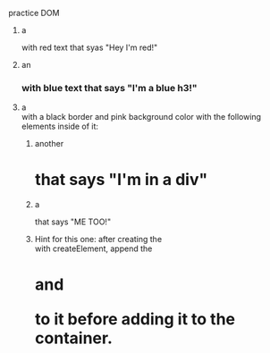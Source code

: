 practice DOM

1. a <p> with red text that syas "Hey I'm red!"
2. an <h3> with blue text that says "I'm a blue h3!"
3. a <div> with a black border and pink background color with the following elements inside of it:
   1. another <h1> that says "I'm in a div"
   2. a <p> that says "ME TOO!"
   3. Hint for this one: after creating the <div> with createElement, append
      the <h1> and <p> to it before adding it to the container.
